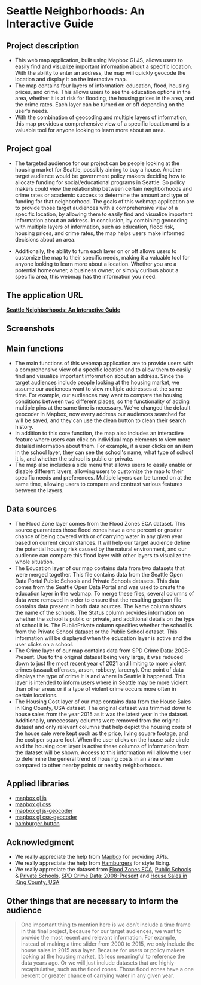 # Seattle Neighborhoods: An Interactive Guide

## Project description

- This web map application, built using Mapbox GLJS, allows users to easily find and visualize important information about a specific location. With the ability to enter an address, the map will quickly geocode the location and display it on the interactive map. 
- The map contains four layers of information: education, flood, housing prices, and crime. This allows users to see the education options in the area, whether it is at risk for flooding, the housing prices in the area, and the crime rates. Each layer can be turned on or off depending on the user's needs.
- With the combination of geocoding and multiple layers of information, this map provides a comprehensive view of a specific location and is a valuable tool for anyone looking to learn more about an area.

## Project goal

- The targeted audience for our project can be people looking at the housing market for Seattle, possibly aiming to buy a house. Another target audience would be government policy makers deciding how to allocate funding for social/educational programs in Seattle. So policy makers could view the relationship between certain neighborhoods and crime rates or academic success to determine the amount and type of funding for that neighborhood. The goals of this webmap application are to provide those target audiences with a comprehensive view of a specific location, by allowing them to easily find and visualize important information about an address. In conclusion, by combining geocoding with multiple layers of information, such as education, flood risk, housing prices, and crime rates, the map helps users make informed decisions about an area.

- Additionally, the ability to turn each layer on or off allows users to customize the map to their specific needs, making it a valuable tool for anyone looking to learn more about a location. Whether you are a potential homeowner, a business owner, or simply curious about a specific area, this webmap has the information you need.

## The application URL

**[Seattle Neighborhoods: An Interactive Guide](https://leofanguw.github.io/Seattle_Housing_BA2/)**

## Screenshots

## Main functions
- The main functions of this webmap application are to provide users with a comprehensive view of a specific location and to allow them to easily find and visualize important information about an address. Since the target audiences include people looking at the housing market, we assume our audiences want to view multiple addresses at the same time. For example, our audiences may want to compare the housing conditions between two different places, so the functionality of adding multiple pins at the same time is necessary. We’ve changed the default geocoder in Mapbox, now every address our audiences searched for will be saved, and they can use the clean button to clean their search history.
- In addition to this core function, the map also includes an interactive feature where users can click on individual map elements to view more detailed information about them. For example, if a user clicks on an item in the school layer, they can see the school's name, what type of school it is, and whether the school is public or private.
- The map also includes a side menu that allows users to easily enable or disable different layers, allowing users to customize the map to their specific needs and preferences. Multiple layers can be turned on at the same time, allowing users to compare and contrast various features between the layers.

## Data sources

- The Flood Zone layer comes from the Flood Zones ECA dataset. This source guarantees those flood zones have a one percent or greater chance of being covered with or of carrying water in any given year based on current circumstances. It will help our target audience define the potential housing risk caused by the natural environment, and our audience can compare this flood layer with other layers to visualize the whole situation.
- The Education layer of our map contains data from two datasets that were merged together. This file contains data from the Seattle Open Data Portal Public Schools and Private Schools datasets. This data comes from the Seattle Open Data Portal and was used to create the education layer in the webmap. To merge these files, several columns of data were removed in order to ensure that the resulting geojson file contains data present in both data sources. The Name column shows the name of the schools. The Status column provides information on whether the school is public or private, and additional details on the type of school it is. The PublicPrivate column specifies whether the school is from the Private School dataset or the Public School dataset. This information will be displayed when the education layer is active and the user clicks on a school.
- The Crime layer of our map contains data from SPD Crime Data: 2008-Present. Due to the original dataset being very large, it was reduced down to just the most recent year of 2021 and limiting to more violent crimes (assault offenses, arson, robbery, larceny). One point of data displays the type of crime it is and where in Seattle it happened. This layer is intended to inform users where in Seattle may be more violent than other areas or if a type of violent crime occurs more often in certain locations.
- The Housing Cost layer of our map contains data from the House Sales in King County, USA dataset. The original dataset was trimmed down to house sales from the year 2015 as it was the latest year in the dataset. Additionally, unnecessary columns were removed from the original dataset and only relevant columns that help depict the housing costs of the house sale were kept such as the price, living square footage, and the cost per square foot. When the user clicks on the house sale circle and the housing cost layer is active these columns of information from the dataset will be shown. Access to this information will allow the user to determine the general trend of housing costs in an area when compared to other nearby points or nearby neighborhoods.

## Applied libraries

- [mapbox gl js](https://api.tiles.mapbox.com/mapbox-gl-js/v2.5.1/mapbox-gl.js)
- [mapbox gl css](https://api.tiles.mapbox.com/mapbox-gl-js/v2.5.1/mapbox-gl.css)
- [mapbox gl js-geocoder](https://api.mapbox.com/mapbox-gl-js/plugins/mapbox-gl-geocoder/v4.7.0/mapbox-gl-geocoder.min.js)
- [mapbox gl css-geocoder](https://api.mapbox.com/mapbox-gl-js/plugins/mapbox-gl-geocoder/v4.7.0/mapbox-gl-geocoder.css)
- [hamburger button](https://github.com/jonsuh/hamburgers)


## Acknowledgment

- We really appreciate the help from [Mapbox](https://www.mapbox.com/) for providing APIs.
- We really appreciate the help from [Hamburgers](https://github.com/jonsuh/hamburgers) for style fixing.
- We really appreciate the dataset from [Flood Zones ECA](https://data-seattlecitygis.opendata.arcgis.com/datasets/SeattleCityGIS::flood-zones-eca/explore?location=47.584721%2C-122.255554%2C11.08), [Public Schools](https://data.seattle.gov/dataset/Seattle-Public-Schools-Sites-2022-2023/bd7c-x34g) & [Private Schools](https://data.seattle.gov/dataset/Private-Schools/ftp7-mj2b), [SPD Crime Data: 2008-Present](https://data.seattle.gov/Public-Safety/SPD-Crime-Data-2008-Present/tazs-3rd5) and [House Sales in King County, USA](https://www.kaggle.com/datasets/harlfoxem/housesalesprediction?resource=download)

## Other things that are necessary to inform the audience

> One important thing to mention here is we don’t include a time frame in this final project, because for our target audiences, we want to provide the most recent and relevant information. For example, instead of making a time slider from 2000 to 2015, we only include the house sales in 2015 as a layer. Because for users or policy makers looking at the housing market, it’s less meaningful to reference the data years ago. Or we will just include datasets that are highly-recapitulative, such as the flood zones. Those flood zones have a one percent or greater chance of carrying water in any given year.